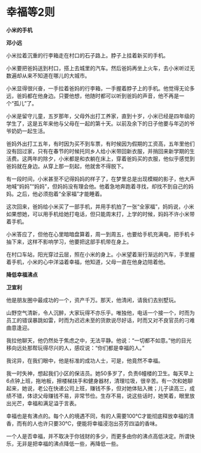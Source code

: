 # 幸福等2则

**小米的手机**

**邓小远**

小米拉着沉重的行李箱走在村口的石子路上。脖子上挂着新买的手机。 

小米要把爸妈送到村口，搭上去城里的汽车。然后爸妈再坐上火车，去小米听过无数遍却从来不知道在哪儿的大城市。 

小米显得很兴奋，一手拉着爸妈的行李箱，一手握着脖子上的手机。他觉得无论多远，爸妈都在他身边。只要他想，他随时都可以听到爸妈的声音，他不再是一个“孤儿”了。 

小米是留守儿童，五岁那年，父母外出打工养家，直到十岁，小米已经是四年级的学生了，这是五年来他与父母在一起的第十天。以前及余下的日子他要与年迈的爷爷奶奶一起生活。 

爸妈外出打工五年，有时因为买不到车票，有时候因为假期的工资高，五年里他们没有回过家，只有在春节的时候托同乡人给小米带回新衣服，并捎回来新学期的生活费。这两年的除夕，小米都是和衣躺在床上，穿着爸妈买的衣服，他似乎感觉到爸妈就在身边。从穿上那一刻起，他就舍不得脱下。 

有一段时间，小米甚至不记得妈妈的样子了，在梦里总是出现模糊的影子，他大声地喊“妈妈”“妈妈”，但妈妈没有理会他。他着急地奔跑着寻找，却找不到自己的妈妈。之后，他必须抱着“全家福”才能睡着。 

这次回来，爸妈给小米买了一部手机，并用手机拍了一张“全家福”，妈妈说，小米如果想她，可以用手机给她打电话，但只能周末打，上学的时候，妈妈不许小米带着手机。 

小米答应了，但他在心里暗暗盘算着，周一到周五，也要给手机充满电，把手机卡抽下来，这样不影响学习，他要把这部手机带在身上。 

在村口车站，阳光穿过云层，照在小米的身上。小米望着渐行渐远的汽车，手里握着手机，小米的心中洋溢着幸福，他知道，父母一直在他身边陪着他。 

**降低幸福沸点**

**卫宣利**

他是朋友圈中最成功的一个，资产千万。那天，他清闲，请我们去别墅玩。 

山野空气清新，令人沉醉，大家玩得不亦乐乎。唯独他，电话一个接一个，时而为员工的错误暴跳如雷，时而为迟迟未至的货款说尽好话，时而又对不良官员的刁难曲意逢迎。 

我拉他聊天，他仍然处于焦虑之中，无法平静。他说：“一切都不如意。”他的目光移向远处那帮玩得尽兴的人，感叹说：“你们都是幸福的人。” 

我诧异，在我们眼中，他是标准的成功人士，可是，他竟然不幸福。 

我一时失神，想起我们小区的保洁员。她50多岁了，负责6幢楼的卫生。每天早上6点钟上班，拖地板，擦楼梯扶手和健身器材，清理垃圾，很辛苦。有一次和她聊起来，她说，老公在快递公司上班，赚钱不多，但对她体贴入微；儿子读高三，成绩不错，体谅父母赚钱不易，非常节俭。生存不易，说这些话时，她笑着，眼里放出光芒，幸福和满足溢于言表。 

幸福也是有沸点的。每个人的境遇不同，有的人需要100℃才能彻底释放幸福的清香，而有的人也许只要30℃，便能将幸福浸泡出芬芳四溢的香味。 

一个人是否幸福，并不取决于你钱财的多少，而更多由你的沸点高低决定。所谓快乐，无非是把幸福的沸点降低一些，再降低一些。